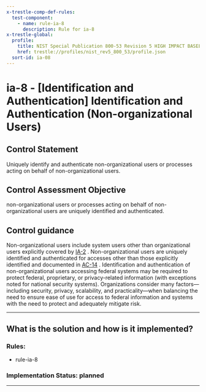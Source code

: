 ```yaml
---
x-trestle-comp-def-rules:
  test-component:
    - name: rule-ia-8
      description: Rule for ia-8
x-trestle-global:
  profile:
    title: NIST Special Publication 800-53 Revision 5 HIGH IMPACT BASELINE
    href: trestle://profiles/nist_rev5_800_53/profile.json
  sort-id: ia-08
---
```


# ia-8 - \[Identification and Authentication\] Identification and Authentication (Non-organizational Users)

## Control Statement

Uniquely identify and authenticate non-organizational users or processes acting on behalf of non-organizational users.

## Control Assessment Objective

non-organizational users or processes acting on behalf of non-organizational users are uniquely identified and authenticated.

## Control guidance

Non-organizational users include system users other than organizational users explicitly covered by [IA-2](#ia-2) . Non-organizational users are uniquely identified and authenticated for accesses other than those explicitly identified and documented in [AC-14](#ac-14) . Identification and authentication of non-organizational users accessing federal systems may be required to protect federal, proprietary, or privacy-related information (with exceptions noted for national security systems). Organizations consider many factors—including security, privacy, scalability, and practicality—when balancing the need to ensure ease of use for access to federal information and systems with the need to protect and adequately mitigate risk.

______________________________________________________________________

## What is the solution and how is it implemented?

<!-- For implementation status enter one of: implemented, partial, planned, alternative, not-applicable -->

<!-- Note that the list of rules under ### Rules: is read-only and changes will not be captured after assembly to JSON -->

<!-- Add control implementation description here for control: ia-8 -->

### Rules:

  - rule-ia-8

### Implementation Status: planned

______________________________________________________________________
